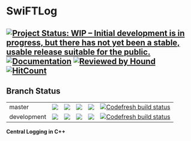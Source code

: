 # SwiFTLog 

[![Project Status: WIP – Initial development is in progress, but there has not yet been a stable, usable release suitable for the public.](https://www.repostatus.org/badges/latest/wip.svg)](https://www.repostatus.org/#wip) [![Documentation](https://codedocs.xyz/sayantanroy47/LoggerCpp.svg)](https://codedocs.xyz/sayantanroy47/LoggerCpp/) [![Reviewed by Hound](https://img.shields.io/badge/Reviewed_by-Hound-8E64B0.svg)](https://houndci.com) [![HitCount](http://hits.dwyl.com/sayantanroy47/LoggerCpp.svg)](http://hits.dwyl.com/sayantanroy47/LoggerCpp) 
-------------
Branch Status
-------------
<b>
<table>
    <tr>
        <td>
            master 
        </td>
        <td>
           <a href="https://travis-ci.com/sayantanroy47/LoggerCpp/"><img src="https://travis-ci.com/sayantanroy47/LoggerCpp.svg?branch=master"></a>
        </td>
        <td>
             <a href="https://ci.appveyor.com/project/sayantanroy47/loggercpp/branch/master"><img src="https://ci.appveyor.com/api/projects/status/s0yie9ahhsj2m2hj/branch/master?svg=true"></a>
        </td>  
        <td> 
            <a href="https://github.com/sayantanroy47/LoggerCpp/actions?query=workflow%3Amaster%3ACI"><img src="https://github.com/sayantanroy47/LoggerCpp/workflows/master:CI/badge.svg?branch=master"></a>           
        </td>
         <td> 
            <a href="https://app.circleci.com/pipelines/github/sayantanroy47/LoggerCpp?branch=master"><img src="https://img.shields.io/circleci/build/gh/sayantanroy47/LoggerCpp?logo=circleci&style=plastic"></a>           
        </td>
        <td> 
            <a href="https://g.codefresh.io/pipelines/CodeFresh%20Pipe/builds?repoOwner=sayantanroy47&repoName=LoggerCpp&serviceName=sayantanroy47%252FLoggerCpp&filter=trigger:build~Build;branch:master;pipeline%3A5e774d070c0a28272084c618~CodeFresh%20Pipe">
	<img alt="Codefresh build status" src="https://g.codefresh.io/api/badges/pipeline/sayantan/SwiFTLog%2FCodeFresh%20Pipe?branch=master&key=eyJhbGciOiJIUzI1NiJ9.NWU3NzQwYWM4YWI3NWQzNGVlYjkxZjkw.QMynCSIXB7J72wsAjzC8Gm_iG9He725UIUAdgfTSWqw&type=cf-1">
</a>          
        </td> 
    </tr>
    <tr>
        <td>
            development
        </td>
        <td> <a href="https://travis-ci.com/sayantanroy47/LoggerCpp/"><img src="https://travis-ci.com/sayantanroy47/LoggerCpp.svg?branch=development"></a>
        </td>
        <td>
             <a href="https://ci.appveyor.com/project/sayantanroy47/loggercpp/branch/development"><img src="https://ci.appveyor.com/api/projects/status/s0yie9ahhsj2m2hj/branch/development?svg=true"></a>
        </td>   
        <td> 
            <a href="https://github.com/sayantanroy47/LoggerCpp/actions?query=workflow%3Adevelopment%3ACI"><img src="https://github.com/sayantanroy47/LoggerCpp/workflows/development:CI/badge.svg?branch=development"></a>           
        </td>        
        <td> 
            <a href="https://app.circleci.com/pipelines/github/sayantanroy47/LoggerCpp?branch=development"><img src="https://img.shields.io/circleci/build/gh/sayantanroy47/LoggerCpp?logo=circleci&style=plastic"></a>           
        </td> 
        <td>
           <a href="https://g.codefresh.io/pipelines/CodeFresh%20Pipe/builds?repoOwner=sayantanroy47&repoName=LoggerCpp&serviceName=sayantanroy47%252FLoggerCpp&filter=trigger:build~Build;branch:development;pipeline%3A5e774d070c0a28272084c618~CodeFresh%20Pipe">
	<img alt="Codefresh build status" src="https://g.codefresh.io/api/badges/pipeline/sayantan/SwiFTLog%2FCodeFresh%20Pipe?branch=development&key=eyJhbGciOiJIUzI1NiJ9.NWU3NzQwYWM4YWI3NWQzNGVlYjkxZjkw.QMynCSIXB7J72wsAjzC8Gm_iG9He725UIUAdgfTSWqw&type=cf-1">
</a>
        </td>
    </tr>
</table



Central Logging in C++
